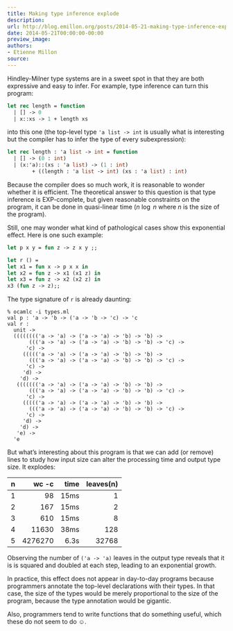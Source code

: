 ```yaml
---
title: Making type inference explode
description:
url: http://blog.emillon.org/posts/2014-05-21-making-type-inference-explode.html
date: 2014-05-21T00:00:00-00:00
preview_image:
authors:
- Etienne Millon
source:
---
```


<p>Hindley-Milner type systems are in a sweet spot in that they are both expressive
and easy to infer. For example, type inference can turn this program:</p>
<div class="sourceCode"><pre class="sourceCode ocaml"><code class="sourceCode ocaml"><span><a href="http://blog.emillon.org/feeds/ocaml.xml#cb1-1" aria-hidden="true" tabindex="-1"></a><span class="kw">let</span> <span class="kw">rec</span> length = <span class="kw">function</span></span>
<span><a href="http://blog.emillon.org/feeds/ocaml.xml#cb1-2" aria-hidden="true" tabindex="-1"></a>  | [] -&gt; <span class="dv">0</span> </span>
<span><a href="http://blog.emillon.org/feeds/ocaml.xml#cb1-3" aria-hidden="true" tabindex="-1"></a>  | x::xs -&gt; <span class="dv">1</span> + length xs</span></code></pre></div>
<p>into this one (the top-level type <code>'a list -&gt; int</code> is usually what is
interesting but the compiler has to infer the type of every subexpression):</p>
<div class="sourceCode"><pre class="sourceCode ocaml"><code class="sourceCode ocaml"><span><a href="http://blog.emillon.org/feeds/ocaml.xml#cb2-1" aria-hidden="true" tabindex="-1"></a><span class="kw">let</span> <span class="kw">rec</span> length : 'a <span class="dt">list</span> -&gt; <span class="dt">int</span> = <span class="kw">function</span></span>
<span><a href="http://blog.emillon.org/feeds/ocaml.xml#cb2-2" aria-hidden="true" tabindex="-1"></a>  | [] -&gt; (<span class="dv">0</span> : <span class="dt">int</span>)</span>
<span><a href="http://blog.emillon.org/feeds/ocaml.xml#cb2-3" aria-hidden="true" tabindex="-1"></a>  | (x:'a)::(xs : 'a <span class="dt">list</span>) -&gt; (<span class="dv">1</span> : <span class="dt">int</span>)</span>
<span><a href="http://blog.emillon.org/feeds/ocaml.xml#cb2-4" aria-hidden="true" tabindex="-1"></a>        + ((length : 'a <span class="dt">list</span> -&gt; <span class="dt">int</span>) (xs : 'a <span class="dt">list</span>) : <span class="dt">int</span>)</span></code></pre></div>
<p>Because the compiler does so much work, it is reasonable to wonder whether it is
efficient. The theoretical answer to this question is that type inference is
EXP-complete, but given reasonable constraints on the program, it can be done in
quasi-linear time (<span class="math inline"><em>n</em>&nbsp;log &nbsp;<em>n</em></span> where <span class="math inline"><em>n</em></span> is the size of the program).</p>
<p>Still, one may wonder what kind of pathological cases show this exponential
effect. Here is one such example:</p>
<div class="sourceCode"><pre class="sourceCode ocaml"><code class="sourceCode ocaml"><span><a href="http://blog.emillon.org/feeds/ocaml.xml#cb3-1" aria-hidden="true" tabindex="-1"></a><span class="kw">let</span> p x y = <span class="kw">fun</span> z -&gt; z x y ;;</span>
<span><a href="http://blog.emillon.org/feeds/ocaml.xml#cb3-2" aria-hidden="true" tabindex="-1"></a></span>
<span><a href="http://blog.emillon.org/feeds/ocaml.xml#cb3-3" aria-hidden="true" tabindex="-1"></a><span class="kw">let</span> r () =</span>
<span><a href="http://blog.emillon.org/feeds/ocaml.xml#cb3-4" aria-hidden="true" tabindex="-1"></a><span class="kw">let</span> x1 = <span class="kw">fun</span> x -&gt; p x x <span class="kw">in</span></span>
<span><a href="http://blog.emillon.org/feeds/ocaml.xml#cb3-5" aria-hidden="true" tabindex="-1"></a><span class="kw">let</span> x2 = <span class="kw">fun</span> z -&gt; x1 (x1 z) <span class="kw">in</span></span>
<span><a href="http://blog.emillon.org/feeds/ocaml.xml#cb3-6" aria-hidden="true" tabindex="-1"></a><span class="kw">let</span> x3 = <span class="kw">fun</span> z -&gt; x2 (x2 z) <span class="kw">in</span></span>
<span><a href="http://blog.emillon.org/feeds/ocaml.xml#cb3-7" aria-hidden="true" tabindex="-1"></a>x3 (<span class="kw">fun</span> z -&gt; z);;</span></code></pre></div>
<p>The type signature of <code>r</code> is already daunting:</p>
<pre><code>% ocamlc -i types.ml
val p : 'a -&gt; 'b -&gt; ('a -&gt; 'b -&gt; 'c) -&gt; 'c
val r :
  unit -&gt;
  (((((((('a -&gt; 'a) -&gt; ('a -&gt; 'a) -&gt; 'b) -&gt; 'b) -&gt;
       ((('a -&gt; 'a) -&gt; ('a -&gt; 'a) -&gt; 'b) -&gt; 'b) -&gt; 'c) -&gt;
      'c) -&gt;
     ((((('a -&gt; 'a) -&gt; ('a -&gt; 'a) -&gt; 'b) -&gt; 'b) -&gt;
       ((('a -&gt; 'a) -&gt; ('a -&gt; 'a) -&gt; 'b) -&gt; 'b) -&gt; 'c) -&gt;
      'c) -&gt;
     'd) -&gt;
    'd) -&gt;
   ((((((('a -&gt; 'a) -&gt; ('a -&gt; 'a) -&gt; 'b) -&gt; 'b) -&gt;
       ((('a -&gt; 'a) -&gt; ('a -&gt; 'a) -&gt; 'b) -&gt; 'b) -&gt; 'c) -&gt;
      'c) -&gt;
     ((((('a -&gt; 'a) -&gt; ('a -&gt; 'a) -&gt; 'b) -&gt; 'b) -&gt;
       ((('a -&gt; 'a) -&gt; ('a -&gt; 'a) -&gt; 'b) -&gt; 'b) -&gt; 'c) -&gt;
      'c) -&gt;
     'd) -&gt;
    'd) -&gt;
   'e) -&gt;
  'e</code></pre>
<p>But what’s interesting about this program is that we can add (or remove) lines
to study how input size can alter the processing time and output type size. It
explodes:</p>
<table>
<thead>
<tr class="header">
<th>n</th>
<th style="text-align: right;">wc -c</th>
<th style="text-align: right;">time</th>
<th style="text-align: right;">leaves(n)</th>
</tr>
</thead>
<tbody>
<tr class="odd">
<td>1</td>
<td style="text-align: right;">98</td>
<td style="text-align: right;">15ms</td>
<td style="text-align: right;">1</td>
</tr>
<tr class="even">
<td>2</td>
<td style="text-align: right;">167</td>
<td style="text-align: right;">15ms</td>
<td style="text-align: right;">2</td>
</tr>
<tr class="odd">
<td>3</td>
<td style="text-align: right;">610</td>
<td style="text-align: right;">15ms</td>
<td style="text-align: right;">8</td>
</tr>
<tr class="even">
<td>4</td>
<td style="text-align: right;">11630</td>
<td style="text-align: right;">38ms</td>
<td style="text-align: right;">128</td>
</tr>
<tr class="odd">
<td>5</td>
<td style="text-align: right;">4276270</td>
<td style="text-align: right;">6.3s</td>
<td style="text-align: right;">32768</td>
</tr>
</tbody>
</table>
<p>Observing the number of <code>('a -&gt; 'a)</code> leaves in the output type reveals that it
is is squared and doubled at each step, leading to an exponential growth.</p>
<p>In practice, this effect does not appear in day-to-day programs because
programmers annotate the top-level declarations with their types. In that case,
the size of the types would be merely proportional to the size of the program,
because the type annotation would be gigantic.</p>
<p>Also, programmers tend to write functions that do something useful, which these
do not seem to do ☺.</p>
